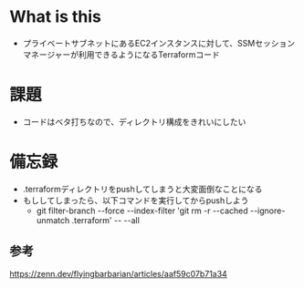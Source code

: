 # What is this
- プライベートサブネットにあるEC2インスタンスに対して、SSMセッションマネージャーが利用できるようになるTerraformコード
# 課題
- コードはベタ打ちなので、ディレクトリ構成をきれいにしたい
# 備忘録
- .terraformディレクトリをpushしてしまうと大変面倒なことになる
- もししてしまったら、以下コマンドを実行してからpushしよう
    - git filter-branch --force --index-filter 'git rm -r --cached --ignore-unmatch .terraform' -- --all
## 参考
https://zenn.dev/flyingbarbarian/articles/aaf59c07b71a34